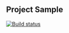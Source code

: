 ## Project Sample
[![Build status](https://ci.appveyor.com/api/projects/status/f22wrv5rkk7yt6gb/branch/master?svg=true)](https://ci.appveyor.com/project/Mariyapodnebesnaya/patterns-task2-testmode/branch/master)
